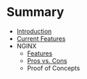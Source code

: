 # Summary

* [Introduction](README.md)
* [Current Features](chapters/current-features.md)
* NGINX
   * [Features](chapters/nginx/features.md)
   * [Pros vs. Cons](chapters/nginx/pros_vs_cons.md)
   * Proof of Concepts

